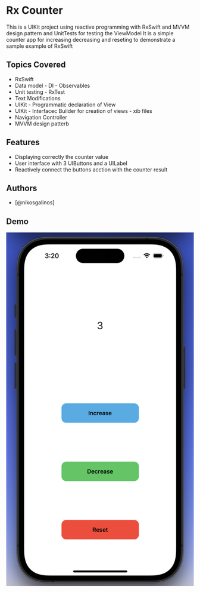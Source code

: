 
# Rx Counter

This is a UIKit project using reactive programming with RxSwift and MVVM design pattern and UnitTests for testing the ViewModel
It is a simple counter app for increasing decreasing and reseting to demonstrate a sample example of  RxSwift

## Topics Covered

- RxSwift
- Data model - DI - Observables
- Unit testing - RxTest 
- Text Modifications
- UIKit - Programmatic declaration of View
- UIKit - Interfacec Builder for creation of views - xib files 
- Navigation Controller
- MVVM design patterb

## Features


- Displaying correctly the counter value
- User interface with 3 UIButtons and a UILabel
- Reactively connect the buttons acction with the counter result


## Authors

- [@nikosgalinos]

## Demo
![](https://github.com/ngalinos95/RxCounter/blob/main/RxCounter.png)




